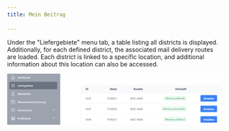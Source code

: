 ```yaml
---
title: Mein Beitrag

---
```


Under the "Liefergebiete" menu tab, a table listing all districts is displayed. Additionally, for each defined district, the associated mail delivery routes are loaded. Each district is linked to a specific location, and additional information about this location can also be accessed.

![Mitarbeiter](liefergebiete.png)